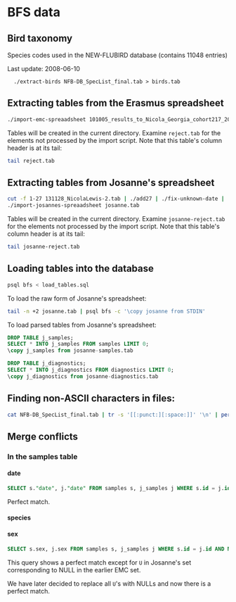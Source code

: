 # BFS data

## Bird taxonomy

  Species codes used in the NEW-FLUBIRD database (contains 11048 entries)

  Last update: 2008-06-10

```
  ./extract-birds NFB-DB_SpecList_final.tab > birds.tab
```

## Extracting tables from the Erasmus spreadsheet

```bash
./import-emc-spreaadsheet 101005_results_to_Nicola_Georgia_cohort217_2010.tab
```

Tables will be created in the current directory. Examine `reject.tab` for the
elements not processed by the import script. Note that this table's column
header is at its tail:

```bash
tail reject.tab
```

## Extracting tables from Josanne's spreadsheet

```bash
cut -f 1-27 131128_NicolaLewis-2.tab | ./add27 | ./fix-unknown-date | ./shift-dates > josanne.tab
./import-josannes-spreaadsheet josanne.tab
```

Tables will be created in the current directory. Examine `josanne-reject.tab` for the
elements not processed by the import script. Note that this table's column
header is at its tail:

```bash
tail josanne-reject.tab
```

## Loading tables into the database

```bash
psql bfs < load_tables.sql
```
To load the raw form of Josanne's spreadsheet:

```bash
tail -n +2 josanne.tab | psql bfs -c '\copy josanne from STDIN'
```

To load parsed tables from Josanne's spreadsheet:

```sql
DROP TABLE j_samples;
SELECT * INTO j_samples FROM samples LIMIT 0;
\copy j_samples from josanne-samples.tab

DROP TABLE j_diagnostics;
SELECT * INTO j_diagnostics FROM diagnostics LIMIT 0;
\copy j_diagnostics from josanne-diagnostics.tab
```

## Finding non-ASCII characters in files:

```bash
cat NFB-DB_SpecList_final.tab | tr -s '[[:punct:][:space:]]' '\n' | perl -nE'say if/[\x80-\xFF]/' | sort -u
```

## Merge conflicts

### In the samples table

#### date

```sql
SELECT s."date", j."date" FROM samples s, j_samples j WHERE s.id = j.id AND s."date" <> j."date";
```
Perfect match.

#### species


#### sex
```sql
SELECT s.sex, j.sex FROM samples s, j_samples j WHERE s.id = j.id AND NOT (s.sex IS NULL AND j.sex = 'U') AND s.sex <> j.sex;
```
This query shows a perfect match except for `U` in Josanne's set corresponding
to NULL in the earlier EMC set.

We have later decided to replace all `U`'s with NULLs and now there is a
perfect match.

